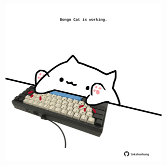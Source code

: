 <!-- built at 03/09/2022, 19:00:50 UTC -->
<p align="center">
  <img width="500" height="500" src="./ReadmeImage.svg">
</p>
